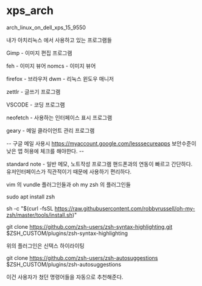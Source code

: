 # xps_arch
arch_linux_on_dell_xps_15_9550

내가 아치리눅스 에서 사용하고 있는 프로그램들 


Gimp - 이미지 편집 프로그램 

feh - 이미지 뷰어
nomcs - 이미지 뷰어

firefox - 브라우저
dwm - 리눅스 윈도우 매니저

zettlr - 글쓰기 프로그램

VSCODE - 코딩 프로그램 

neofetch - 사용하는 인터페이스 표시 프로그램

geary - 메일 클라이언트 관리 프로그램 

-- 구글 메일 사용시 https://myaccount.google.com/lesssecureapps 보안수준이 낮은 앱 허용에 체크를 해야한다. --


standard note - 일반 메모, 노트작성 프로그램 핸드폰과의 연동이 빠르고 간단하다. 유저인터페이스가 직관적이기 때문에 사용하기 편리하다.


vim 의 vundle 플러그인들과 oh my zsh 의 플러그인들 

sudo apt install zsh 

sh -c "$(curl -fsSL https://raw.githubusercontent.com/robbyrussell/oh-my-zsh/master/tools/install.sh)"

git clone https://github.com/zsh-users/zsh-syntax-highlighting.git $ZSH_CUSTOM/plugins/zsh-syntax-highlighting 

위의 플러그인은 신택스 하이라이팅

git clone https://github.com/zsh-users/zsh-autosuggestions $ZSH_CUSTOM/plugins/zsh-autosuggestions

이건 사용자가 쳤던 명령어들을 자동으로 추천해준다.
